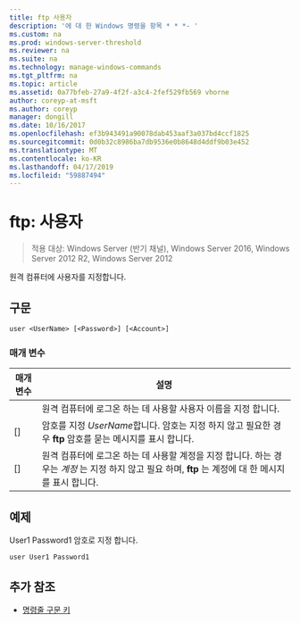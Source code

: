 ```yaml
---
title: ftp 사용자
description: '에 대 한 Windows 명령을 항목 * * *- '
ms.custom: na
ms.prod: windows-server-threshold
ms.reviewer: na
ms.suite: na
ms.technology: manage-windows-commands
ms.tgt_pltfrm: na
ms.topic: article
ms.assetid: 0a77bfeb-27a9-4f2f-a3c4-2fef529fb569 vhorne
author: coreyp-at-msft
ms.author: coreyp
manager: dongill
ms.date: 10/16/2017
ms.openlocfilehash: ef3b943491a90078dab453aaf3a037bd4ccf1825
ms.sourcegitcommit: 0d0b32c8986ba7db9536e0b8648d4ddf9b03e452
ms.translationtype: MT
ms.contentlocale: ko-KR
ms.lasthandoff: 04/17/2019
ms.locfileid: "59887494"
---
```

# <a name="ftp-user"></a>ftp: 사용자

>적용 대상: Windows Server (반기 채널), Windows Server 2016, Windows Server 2012 R2, Windows Server 2012

원격 컴퓨터에 사용자를 지정합니다.   
## <a name="syntax"></a>구문  
```  
user <UserName> [<Password>] [<Account>]  
```  
### <a name="parameters"></a>매개 변수  
|매개 변수|설명|  
|-------|--------|  
|<UserName>|원격 컴퓨터에 로그온 하는 데 사용할 사용자 이름을 지정 합니다.|  
|[<Password>]|암호를 지정 *UserName*합니다. 암호는 지정 하지 않고 필요한 경우  **ftp** 암호를 묻는 메시지를 표시 합니다.|  
|[<Account>]|원격 컴퓨터에 로그온 하는 데 사용할 계정을 지정 합니다. 하는 경우는 *계정* 는 지정 하지 않고 필요 하며,  **ftp** 는 계정에 대 한 메시지를 표시 합니다.|  
## <a name="BKMK_Examples"></a>예제  
User1 Password1 암호로 지정 합니다.  
```  
user User1 Password1  
```  
## <a name="additional-references"></a>추가 참조  
-   [명령줄 구문 키](command-line-syntax-key.md)  
